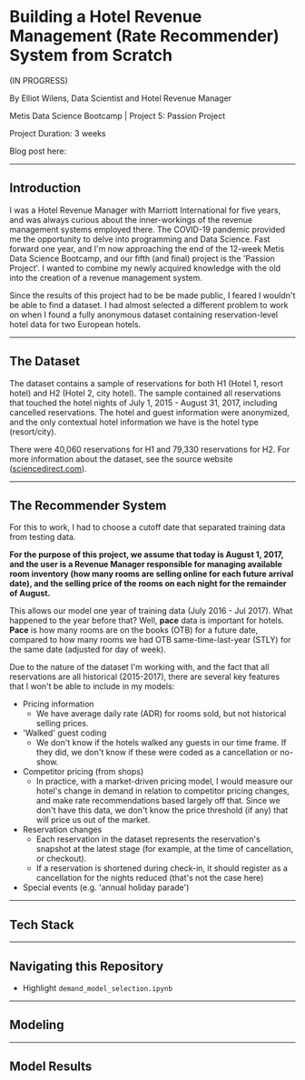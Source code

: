 # Building a Hotel Revenue Management (Rate Recommender) System from Scratch

(IN PROGRESS)

By Elliot Wilens, Data Scientist and Hotel Revenue Manager

Metis Data Science Bootcamp | Project 5: Passion Project

Project Duration: 3 weeks

Blog post here: 

___
## Introduction

I was a Hotel Revenue Manager with Marriott International for five years, and was always curious about the inner-workings of the revenue management systems employed there. The COVID-19 pandemic provided me the opportunity to delve into programming and Data Science. Fast forward one year, and I'm now approaching the end of the 12-week Metis Data Science Bootcamp, and our fifth (and final) project is the 'Passion Project'. I wanted to combine my newly acquired knowledge with the old into the creation of a revenue management system.

Since the results of this project had to be be made public, I feared I wouldn't be able to find a dataset. I had almost selected a different problem to work on when I found a fully anonymous dataset containing reservation-level hotel data for two European hotels.
___
## The Dataset

The dataset contains a sample of reservations for both H1 (Hotel 1, resort hotel) and H2 (Hotel 2, city hotel). The sample contained all reservations that touched the hotel nights of July 1, 2015 - August 31, 2017, including cancelled reservations. The hotel and guest information were anonymized, and the only contextual hotel information we have is the hotel type (resort/city).

There were 40,060 reservations for H1 and 79,330 reservations for H2. For more information about the dataset, see the source website ([sciencedirect.com](https://www.sciencedirect.com/science/article/pii/S2352340918315191)).

___
## The Recommender System

For this to work, I had to choose a cutoff date that separated training data from testing data.

**For the purpose of this project, we assume that today is August 1, 2017, and the user is a Revenue Manager responsible for managing available room inventory (how many rooms are selling online for each future arrival date), and the selling price of the rooms on each night for the remainder of August.**

This allows our model one year of training data (July 2016 - Jul 2017). What happened to the year before that? Well, **pace** data is important for hotels. **Pace** is how many rooms are on the books (OTB) for a future date, compared to how many rooms we had OTB same-time-last-year (STLY) for the same date (adjusted for day of week). 

Due to the nature of the dataset I'm working with, and the fact that all reservations are all historical (2015-2017), there are several key features that I won't be able to include in my models:
* Pricing information
  * We have average daily rate (ADR) for rooms sold, but not historical selling prices.
* 'Walked' guest coding
  * We don't know if the hotels walked any guests in our time frame. If they did, we don't know if these were coded as a cancellation or no-show.
* Competitor pricing (from shops)
  * In practice, with a market-driven pricing model, I would measure our hotel's change in demand in relation to competitor pricing changes, and make rate recommendations based largely off that. Since we don't have this data, we don't know the price threshold (if any) that will price us out of the market. 
* Reservation changes
  * Each reservation in the dataset represents the reservation's snapshot at the latest stage (for example, at the time of cancellation, or checkout).
  * If a reservation is shortened during check-in, it should register as a cancellation for the nights reduced (that's not the case here)
* Special events (e.g. 'annual holiday parade')
___
## Tech Stack


___
## Navigating this Repository

* Highlight `demand_model_selection.ipynb`

___
## Modeling


___
## Model Results
